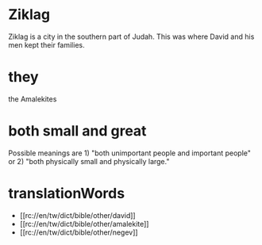 # Ziklag

Ziklag is a city in the southern part of Judah. This was where David and his men kept their families.

# they

the Amalekites

# both small and great

Possible meanings are 1) "both unimportant people and important people" or 2) "both physically small and physically large."

# translationWords

* [[rc://en/tw/dict/bible/other/david]]
* [[rc://en/tw/dict/bible/other/amalekite]]
* [[rc://en/tw/dict/bible/other/negev]]